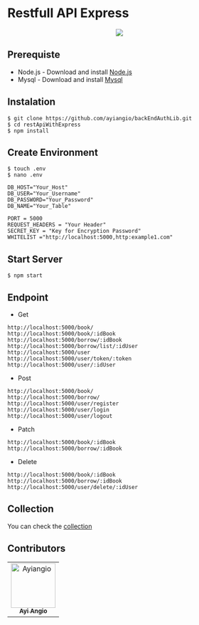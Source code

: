 # Restfull API Express


<p align="center">
  <a href="https://nodejs.org/">
    <img src="https://cdn-images-1.medium.com/max/871/1*d2zLEjERsrs1Rzk_95QU9A.png">
  </a>
</p>

## Prerequiste

- Node.js - Download and install [Node.js](https://nodejs.org/en/)
- Mysql - Download and install [Mysql](https://www.mysql.com/downloads/)
## Instalation

```
$ git clone https://github.com/ayiangio/backEndAuthLib.git
$ cd restApiWithExpress
$ npm install
```
## Create Environment
```
$ touch .env
$ nano .env
```
```
DB_HOST="Your_Host"
DB_USER="Your_Username"
DB_PASSWORD="Your_Password"
DB_NAME="Your_Table"

PORT = 5000
REQUEST_HEADERS = "Your Header"
SECRET_KEY = "Key for Encryption Password"
WHITELIST ="http://localhost:5000,http:example1.com"
```
## Start Server
```
$ npm start
```
## Endpoint
* Get 
```
http://localhost:5000/book/
http://localhost:5000/book/:idBook
http://localhost:5000/borrow/:idBook
http://localhost:5000/borrow/list/:idUser
http://localhost:5000/user
http://localhost:5000/user/token/:token
http://localhost:5000/user/:idUser
```

* Post 
```
http://localhost:5000/book/
http://localhost:5000/borrow/
http://localhost:5000/user/register
http://localhost:5000/user/login
http://localhost:5000/user/logout
```

* Patch

```
http://localhost:5000/book/:idBook
http://localhost:5000/borrow/:idBook
```

* Delete

```
http://localhost:5000/book/:idBook
http://localhost:5000/borrow/:idBook
http://localhost:5000/user/delete/:idUser
```
## Collection
You can check the [collection](https://www.getpostman.com/collections/6713be7edb5506063f10)

## Contributors
<center>
  <table>
    <tr>
      <td align="center">
        <a href="https://github.com/andreferi3">
          <img width="100" src="https://avatars3.githubusercontent.com/u/15377357?s=460&v=4" alt="Ayiangio"><br/>
          <sub><b>Ayi Angio</b></sub>
        </a>
      </td>
    </tr>
  </table>
</center>